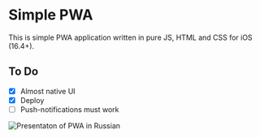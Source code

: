 # Simple PWA

This is simple PWA application written in pure JS, HTML and CSS for iOS (16.4+).

## To Do
- [x] Almost native UI
- [x] Deploy
- [ ] Push-notifications must work

![Presentaton of PWA in Russian](https://repository-images.githubusercontent.com/794713045/a1daafe6-7441-43b6-977d-c128a5d4dc08)
